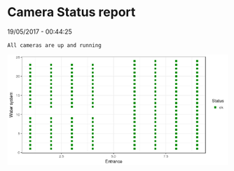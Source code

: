 Camera Status report
================
19/05/2017 - 00:44:25

    All cameras are up and running

![](camreport_files/figure-markdown_github/unnamed-chunk-2-1.png)
